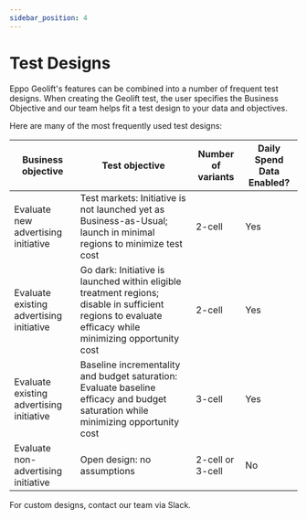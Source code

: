 ```yaml
---
sidebar_position: 4
---
```

# Test Designs

Eppo Geolift's features can be combined into a number of frequent test designs. When creating the Geolift test, the user specifies the Business Objective and our team helps fit a test design to your data and objectives.

Here are many of the most frequently used test designs:

| Business objective | Test objective | Number of variants | Daily Spend Data Enabled? |
|-------------------|----------------|-------------------|------------------------|
| Evaluate new advertising initiative | Test markets: Initiative is not launched yet as Business-as-Usual; launch in minimal regions to minimize test cost | 2-cell | Yes |
| Evaluate existing advertising initiative | Go dark: Initiative is launched within eligible treatment regions; disable in sufficient regions to evaluate efficacy while minimizing opportunity cost | 2-cell | Yes |
| Evaluate existing advertising initiative | Baseline incrementality and budget saturation: Evaluate baseline efficacy and budget saturation while minimizing opportunity cost | 3-cell | Yes |
| Evaluate non-advertising initiative | Open design: no assumptions | 2-cell or 3-cell | No |

For custom designs, contact our team via Slack.